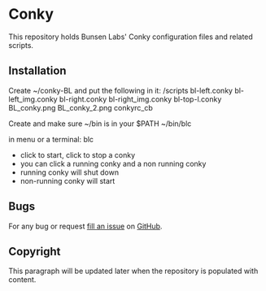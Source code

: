 Conky
===============================

This repository holds Bunsen Labs' Conky configuration files and related scripts.

Installation
------------

Create ~/conky-BL and put the following in it:
/scripts
bl-left.conky
bl-left_img.conky
bl-right.conky
bl-right_img.conky
bl-top-l.conky
BL_conky.png
BL_conky_2.png
conkyrc_cb

Create and make sure ~/bin is in your $PATH
~/bin/blc

in menu or a terminal: blc
 - click to start, click to stop a conky
 - you can click a running conky and a non running conky
 - running conky will shut down
 - non-running conky will start

Bugs
----

For any bug or request [fill an issue][bug] on [GitHub][ghp].

  [bug]: https://github.com/BunsenLabs/bunsen-conky/issues
  [ghp]: https://github.com/BunsenLabs/bunsen-conky

Copyright
---------

This paragraph will be updated later when the repository is populated with
content.
